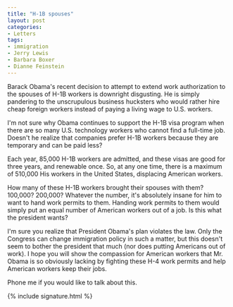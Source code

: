 ```yaml
---
title: "H-1B spouses"
layout: post
categories:
- Letters
tags:
- immigration
- Jerry Lewis
- Barbara Boxer
- Dianne Feinstein
---
```


Barack Obama's recent decision to attempt to extend work authorization to the spouses of H-1B workers is downright disgusting. He is simply pandering to the unscrupulous business hucksters who would rather hire cheap foreign workers instead of paying a living wage to U.S. workers.

I'm not sure why Obama continues to support the H-1B visa program when there are so many U.S. technology workers who cannot find a full-time job. Doesn't he realize that companies prefer H-1B workers because they are temporary and can be paid less?

Each year, 85,000 H-1B workers are admitted, and these visas are good for three years, and renewable once. So, at any one time, there is a maximum of 510,000 His workers in the United States, displacing American workers.

How many of these H-1B workers brought their spouses with them? 100,000? 200,000? Whatever the number, it's absolutely insane for him to want to hand work permits to them. Handing work permits to them would simply put an equal number of American workers out of a job. Is this what the president wants?

I'm sure you realize that President Obama's plan violates the law. Only the Congress can change immigration policy in such a matter, but this doesn't seem to bother the president that much (nor does putting Americans out of work). I hope you will show the compassion for American workers that Mr. Obama is so obviously lacking by fighting these H-4 work permits and help American workers keep their jobs.

Phone me if you would like to talk about this.

{% include signature.html %}
